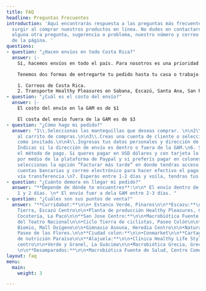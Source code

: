 ```yaml
---
title: FAQ
headline: Preguntas Frecuentes
introduction: 'Aquí encontrarás respuesta a las preguntas más frecuentes que te puedan
  surgir al comprar nuestros productos en línea. No dudes en contactarnos si tienes
  alguna otra pregunta, sugerencia o problema, nuestro número y correo están al final
  de la página. '
questions:
- question: "¿Hacen envíos en todo Costa Rica?"
  answer: |-
    Sí, hacemos envíos en todo el país. Para nosotros es una prioridad que cada persona pueda disfrutar de todos los beneficios nutricionales de nuestros productos ♡

    Tenemos dos formas de entregarte tu pedido hasta tu casa o trabajo:

    1. Correos de Costa Rica.
    2. Transporte Healthy Pleasures en Sabana, Escazú, Santa Ana, San Pedro, Los Yoses, Curridabat y San Antonio de Belén (si vivís o trabajas en estas zonas utiliza el código promocional "esteyoeste"para recibir un descuento en el costo del envío).
- question: "¿Cuál es el costo del envío?"
  answer: |-
    El costo del envío en la GAM es de $1

    El costa del envío fuera de la GAM es de $3
- question: "¿Cómo hago mi pedido?"
  answer: "1\\.Seleccionas las mantequillas que deseas comprar. \n\n2\\.Las agregas
    al carrito de compras.\n\n3\\.Creas una cuenta de cliente o seleccionas pagar
    como invitado.\n\n4\\.Ingresas tus datos personales y dirección de envío.\n\n5.
    Indicas si la dirección de envío es dentro o fuera de la GAM.\n6. Seleccionas
    el método de pago. Si queres pagar en USD dólares y con tarjeta lo podes hacer
    por medio de la plataforma de Paypal y si preferís pagar en colones y por transferencia
    seleccionas la opción ”Facturar más tarde” en donde tendras acceso a nuestras
    cuentas bancarias y correo electrónico para hacer efectivo el pago de tus mantequillas
    vía transferencia.\n7. Esperás entre 1-2 días y voila, tendras tus mantequillas. "
- question: "¿Cuánto demora en llegar mi pedido?"
  answer: "**Depende de dónde te encuentres**:\n\n* El envío dentro de la GAM entre
    1 y 2 días. \n* El envío fuer a dela GAM entre 2-3 días. "
- question: "¿Cuáles son sus puntos de venta?"
  answer: "**Curridabat:**\n\n• Estanco Verde, Pinares\n\n**Escazu:**\n\n•Tienda Buena
    Tierra, Escazú Centro\n\n•Planta de producción Healthy Pleasures, Guachipelín\n\n•La
    Cocotería, La Paco\n\n**San Jose Centro:**\n\n•Macrobiótica Fuente de Salud, costa
    del Teatro Nacional\n\n•Ciclo Tierra de ciclistas, Paseo Colón\n\n**Heredia:**\n\n•Tienda
    Biomio, Mall Oxígeno\n\n•Gimnasio Asouna, Heredia Centro\n\n•Natural Republik,
    Paseo de las Flores.\n\n**Ciudad colon:**\n\n•Conmarket\n\n**Cartago:**\n\n•Clinica
    de nutrición Paraíso\n\n**Alajuela:**\n\n•Clínica Healthy Life Style, Alajuela
    centro\n\n•Verde y Granel, La Guácima\n\n•Macrobiótica Grecia, Grecia centro.
    \n\n**Desamparados:**\n\n•Macrobiótica Fuente de Salud, Centro Comercial Expresso"
layout: faq
menu:
  main:
    weight: 3

---
```


